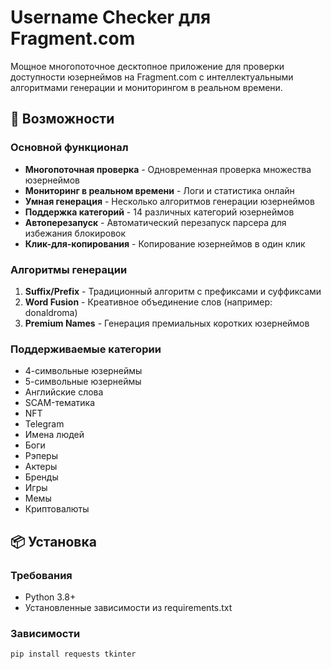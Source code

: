 # Username Checker для Fragment.com

Мощное многопоточное десктопное приложение для проверки доступности юзернеймов на Fragment.com с интеллектуальными алгоритмами генерации и мониторингом в реальном времени.

## 🚀 Возможности

### Основной функционал
- **Многопоточная проверка** - Одновременная проверка множества юзернеймов
- **Мониторинг в реальном времени** - Логи и статистика онлайн
- **Умная генерация** - Несколько алгоритмов генерации юзернеймов
- **Поддержка категорий** - 14 различных категорий юзернеймов
- **Автоперезапуск** - Автоматический перезапуск парсера для избежания блокировок
- **Клик-для-копирования** - Копирование юзернеймов в один клик

### Алгоритмы генерации
1. **Suffix/Prefix** - Традиционный алгоритм с префиксами и суффиксами
2. **Word Fusion** - Креативное объединение слов (например: donaldroma)
3. **Premium Names** - Генерация премиальных коротких юзернеймов

### Поддерживаемые категории
- 4-символьные юзернеймы
- 5-символьные юзернеймы  
- Английские слова
- SCAM-тематика
- NFT
- Telegram
- Имена людей
- Боги
- Рэперы
- Актеры
- Бренды
- Игры
- Мемы
- Криптовалюты

## 📦 Установка

### Требования
- Python 3.8+
- Установленные зависимости из requirements.txt

### Зависимости
```bash
pip install requests tkinter
